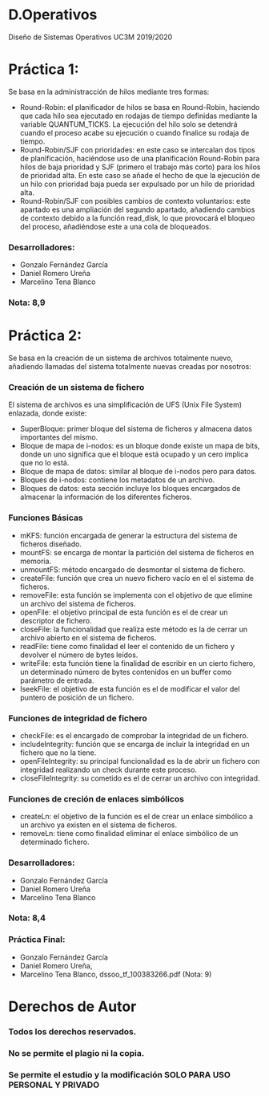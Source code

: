 # D.Operativos
Diseño de Sistemas Operativos UC3M 2019/2020
# Práctica 1:
Se basa en la administracción de hilos mediante tres formas:
* Round-Robin: el planificador de hilos se basa en Round-Robin, haciendo que cada hilo sea ejecutado en rodajas de tiempo definidas mediante la variable QUANTUM_TICKS. La ejecución del hilo solo se detendrá cuando el proceso acabe su ejecución o cuando finalice su rodaja de tiempo.
* Round-Robin/SJF con prioridades: en este caso se intercalan dos tipos de planificación, haciéndose uso de una planificación Round-Robin para hilos de baja prioridad y SJF (primero el trabajo más corto) para los hilos de prioridad alta. En este caso se añade el hecho de que la ejecución de un hilo con prioridad baja pueda ser expulsado por un hilo de prioridad alta.
*	Round-Robin/SJF con posibles cambios de contexto voluntarios: este apartado es una ampliación del segundo apartado, añadiendo cambios de contexto debido a la función read_disk, lo que provocará el bloqueo del proceso, añadiéndose este a una cola de bloqueados.
### Desarrolladores:
* Gonzalo Fernández García
* Daniel Romero Ureña
* Marcelino Tena Blanco
### Nota: 8,9
# Práctica 2:
Se basa en la creación de un sistema de archivos totalmente nuevo, añadiendo llamadas del sistema totalmente nuevas creadas por nosotros:
### Creación de un sistema de fichero
El sistema de archivos es una simplificación de UFS (Unix File System) enlazada, donde existe:
* SuperBloque: primer bloque del sistema de ficheros y almacena datos importantes del mismo.
* Bloque de mapa de i-nodos: es un bloque donde existe un mapa de bits, donde un uno significa que el bloque está ocupado y un cero implica que no lo está.
* Bloque de mapa de datos: similar al bloque de i-nodos pero para datos.
* Bloques de i-nodos: contiene los metadatos de un archivo.
* Bloques de datos: esta sección incluye los bloques encargados de almacenar la información de los diferentes ficheros.
### Funciones Básicas
* mKFS: función encargada de generar la estructura del sistema de ficheros diseñado.
* mountFS: se encarga de montar la partición del sistema de ficheros en memoria.
* unmountFS: método encargado de desmontar el sistema de fichero.
* createFile: función que crea un nuevo fichero vacío en el el sistema de ficheros.
* removeFile: esta función se implementa con el objetivo de que elimine un archivo del sistema de ficheros.
* openFile: el objetivo principal de esta función es el de crear un descriptor de fichero.
* closeFile: la funcionalidad que realiza este método es la de cerrar un archivo abierto en el sistema de ficheros.
* readFile: tiene como finalidad el leer el contenido de un fichero y devolver el número de bytes leídos.
* writeFile: esta función tiene la finalidad de escribir en un cierto fichero, un determinado número de bytes contenidos en un buffer como parámetro de entrada.
* lseekFile: el objetivo de esta función es el de modificar el valor del puntero de posición de un fichero.
### Funciones de integridad de fichero
* checkFile: es el encargado de comprobar la integridad de un fichero.
* includeIntegrity: función que se encarga de incluir la integridad en un fichero que no la tiene.
* openFileIntegrity: su principal funcionalidad es la de abrir un fichero con integridad realizando un check durante este proceso.
* closeFileIntegrity: su cometido es el de cerrar un archivo con integridad.
### Funciones de creción de enlaces simbólicos
* createLn: el objetivo de la función es el de crear un enlace simbólico a un archivo ya existen en el sistema de ficheros.
* removeLn: tiene como finalidad eliminar el enlace simbólico de un determinado fichero.
### Desarrolladores:
* Gonzalo Fernández García
* Daniel Romero Ureña
* Marcelino Tena Blanco
### Nota: 8,4
### Práctica Final:
* Gonzalo Fernández García
* Daniel Romero Ureña, 
* Marcelino Tena Blanco, dssoo_tf_100383266.pdf (Nota: 9)
# Derechos de Autor
### Todos los derechos reservados.
### No se permite el plagio ni la copia.
### Se permite el estudio y la modificación SOLO PARA USO PERSONAL Y PRIVADO
